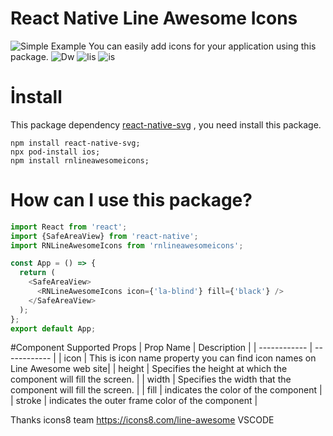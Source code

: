# React Native Line Awesome Icons

![Simple Example](https://s4.gifyu.com/images/rnhd.gif)
You can easily add icons for your application using this package.
![Dw](https://img.shields.io/npm/dm/bottomsearchbar) ![lis](https://img.shields.io/npm/l/bottomsearchbar) ![is](https://img.shields.io/github/issues/xncn/reactnativebottomsearchbar)

# İnstall

This package dependency [react-native-svg](https://github.com/react-native-community/react-native-svg 'react-native-svg') , you need install this package.

    npm install react-native-svg;
    npx pod-install ios;
    npm install rnlineawesomeicons;

# How can I use this package?

```javascript
import React from 'react';
import {SafeAreaView} from 'react-native';
import RNLineAwesomeIcons from 'rnlineawesomeicons';

const App = () => {
  return (
    <SafeAreaView>
      <RNLineAwesomeIcons icon={'la-blind'} fill={'black'} />
    </SafeAreaView>
  );
};
export default App;
```

#Component Supported Props
| Prop Name | Description |
| ------------ | ------------ |
| icon | This is icon name property you can find icon names on Line Awesome web site|
| height | Specifies the height at which the component will fill the screen. |
| width | Specifies the width that the component will fill the screen. |
| fill | indicates the color of the component |
| stroke | indicates the outer frame color of the component |

Thanks icons8 team
https://icons8.com/line-awesome
VSCODE

